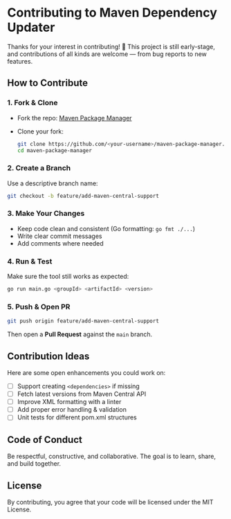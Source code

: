 # Contributing to Maven Dependency Updater

Thanks for your interest in contributing! 🚀
This project is still early-stage, and contributions of all kinds are welcome — from bug reports to new features.

## How to Contribute

### 1. Fork & Clone

* Fork the repo: [Maven Package Manager](https://github.com/iamritikbhardwaj/maven-package-manager)
* Clone your fork:

  ```bash
  git clone https://github.com/<your-username>/maven-package-manager.git
  cd maven-package-manager
  ```

### 2. Create a Branch

Use a descriptive branch name:

```bash
git checkout -b feature/add-maven-central-support
```

### 3. Make Your Changes

* Keep code clean and consistent (Go formatting: `go fmt ./...`)
* Write clear commit messages
* Add comments where needed

### 4. Run & Test

Make sure the tool still works as expected:

```bash
go run main.go <groupId> <artifactId> <version>
```

### 5. Push & Open PR

```bash
git push origin feature/add-maven-central-support
```

Then open a **Pull Request** against the `main` branch.

## Contribution Ideas

Here are some open enhancements you could work on:

* [ ] Support creating `<dependencies>` if missing
* [ ] Fetch latest versions from Maven Central API
* [ ] Improve XML formatting with a linter
* [ ] Add proper error handling & validation
* [ ] Unit tests for different pom.xml structures

## Code of Conduct

Be respectful, constructive, and collaborative. The goal is to learn, share, and build together.

## License

By contributing, you agree that your code will be licensed under the MIT License.

